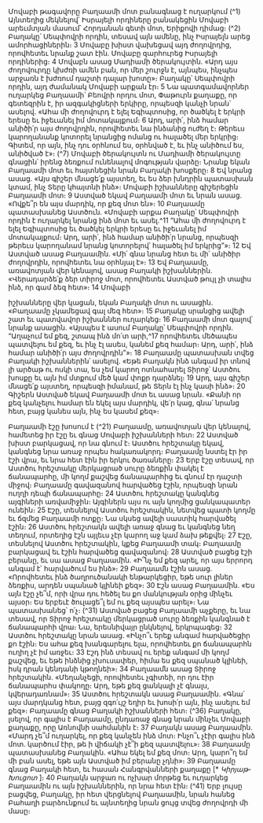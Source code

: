 
Մովաբի թագավորը Բաղաամի մոտ բանագնաց է ուղարկում
(^1) Այնտեղից մեկնելով՝ Իսրայելի որդիները բանակեցին Մովաբի արեւմտյան մասում՝ Հորդանան գետի մոտ, Երիքովի
դիմաց։
(^2) Բաղակը՝ Սեպփովրի որդին, տեսավ այն ամենը, ինչ Իսրայելն արեց ամորհացիներին։ 3 Մովաբը խիստ վախեցավ
այդ ժողովրդից, որովհետեւ նրանք շատ էին. Մովաբը զարհուրեց Իսրայելի որդիներից։ 4 Մովաբն ասաց Մադիամի
ծերակույտին. «Արդ այս ժողովուրդը կխժռի ամեն բան, որ մեր շուրջն է, այնպես, ինչպես արջառն է խժռում դաշտի
դալար խոտը»։ Բաղակը՝ Սեպփովրի որդին, այդ ժամանակ Մովաբի արքան էր։ 5 Նա պատգամավորներ ուղարկեց
Բաղաամի՝ Բեովրի որդու մոտ, Փաթուրն քաղաքը, որ գետեզրին է, իր ազգակիցների երկիրը, որպեսզի կանչի նրան՝
ասելով. «Ահա մի ժողովուրդ է ելել Եգիպտոսից, որ ծածկել է երկրի երեսը եւ իջեւանել իմ մոտակայքում։ 6 Արդ, արի՛, ինձ
համար անիծի՛ր այս ժողովրդին, որովհետեւ նա ինձանից ուժեղ է։ Թերեւս կարողանանք կոտորել նրանցից ոմանց ու
հալածել մեր երկրից։ Գիտեմ, որ այն, ինչ դու օրհնում ես, օրհնված է, եւ ինչ անիծում ես, անիծված է»։
(^7) Մովաբի ծերակույտն ու Մադիամի ծերակույտը գնացին՝ իրենց ձեռքում ունենալով մոգության վարձը։ Նրանք
եկան Բաղաամի մոտ եւ հայտնեցին նրան Բաղակի խոսքերը։ 8 Եվ նրանց ասաց. «Այս գիշեր մնացե՛ք այստեղ, եւ ես ձեր
խնդրին պատասխան կտամ, ինչ Տերը կհայտնի ինձ»։ Մովաբի իշխանները գիշերեցին Բաղաամի մոտ։ 9 Աստված եկավ
Բաղաամի մոտ եւ նրան ասաց. «Ովքե՞ր են այս մարդիկ, որ քեզ մոտ են»։ 10 Բաղաամը պատասխանեց Աստծուն.
«Մովաբի արքա Բաղակը՝ Սեպփովրի որդին է ուղարկել նրանց ինձ մոտ եւ ասել.^11 “Ահա մի ժողովուրդ է ելել
Եգիպտոսից եւ ծածկել երկրի երեսը եւ իջեւանել իմ մոտակայքում։ Արդ, արի՛, ինձ համար անիծի՛ր նրանց, որպեսզի
թերեւս կարողանամ նրանց կոտորելով՝ հալածել իմ երկրից”»։ 12 Եվ Աստված ասաց Բաղաամին. «Մի՛ գնա նրանց հետ
եւ մի՛ անիծիր ժողովրդին, որովհետեւ նա օրհնյալ է»։ 13 Եվ Բաղաամը, առավոտյան վեր կենալով, ասաց Բաղակի
իշխաններին. «Վերադարձե՛ք ձեր տիրոջ մոտ, որովհետեւ Աստված թույլ չի տալիս ինձ, որ գամ ձեզ հետ»։ 14 Մովաբի


իշխանները վեր կացան, եկան Բաղակի մոտ ու ասացին. «Բաղաամը չկամեցավ գալ մեզ հետ»։ 15 Բաղակը սրանցից
ավելի շատ եւ պատվավոր իշխաններ ուղարկեց։ 16 Բաղաամի մոտ գալով՝ նրանք ասացին. «Այսպես է ասում Բաղակը՝
Սեպփովրի որդին. “Աղաչում եմ քեզ, շտապ ինձ մո՛տ արի,^17 որովհետեւ մեծապես պատվելու եմ քեզ, եւ ինչ էլ ասես,
կանեմ քեզ համար։ Արդ, արի՛, ինձ համար անիծի՛ր այս ժողովրդին”»։ 18 Բաղաամը պատասխան տվեց Բաղակի
իշխաններին՝ ասելով. «Եթե Բաղակն ինձ անգամ իր տնով լի արծաթ ու ոսկի տա, ես չեմ կարող ոտնահարել Տիրոջ՝
Աստծու խոսքը եւ այն իմ մտքում մեծ կամ փոքր դարձնել։ 19 Արդ, այս գիշեր մնացե՛ք այստեղ, որպեսզի իմանամ, թե
Տերն էլ ինչ կասի ինձ»։ 20 Գիշերն Աստված եկավ Բաղաամի մոտ եւ ասաց նրան. «Քանի որ քեզ կանչելու համար են եկել
այս մարդիկ, վե՛ր կաց, գնա՛ նրանց հետ, բայց կանես այն, ինչ ես կասեմ քեզ»։

Բաղաամի էշը խոսում է
(^21) Բաղաամը, առավոտյան վեր կենալով, համետեց իր էշը եւ գնաց Մովաբի իշխանների հետ։ 22 Աստված խիստ
բարկացավ, որ նա գնում է։ Աստծու հրեշտակը եկավ, կանգնեց նրա առաջ որպես հակառակորդ։ Բաղաամը նստել էր
իր էշի վրա, եւ նրա հետ էին իր երկու ծառաները։ 23 Երբ էշը տեսավ, որ Աստծու հրեշտակը մերկացրած սուրը ձեռքին
փակել է ճանապարհը, մի կողմ քաշվեց ճանապարհից եւ գնում էր դաշտի միջով։ Բաղաամը գավազանով հարվածեց
էշին, որպեսզի նրան ուղղի դեպի ճանապարհը։ 24 Աստծու հրեշտակը կանգնեց այգիների առվամիջին։ Այգիներն այս ու
այն կողմից ցանկապատեր ունեին։ 25 Էշը, տեսնելով Աստծու հրեշտակին, նետվեց պատի կողմը եւ ճզմեց Բաղաամի
ոտքը։ Նա սկսեց ավելի սաստիկ հարվածել էշին։ 26 Աստծու հրեշտակն ավելի առաջ գնաց եւ կանգնեց նեղ տեղում,
որտեղից էշն այլեւս չէր կարող աջ կամ ձախ թեքվել։ 27 Էշը, տեսնելով Աստծու հրեշտակին, կքեց Բաղաամի տակ։
Բաղաամը բարկացավ եւ էշին հարվածեց գավազանով։ 28 Աստված բացեց էշի բերանը, եւ սա ասաց Բաղաամին. «Ի՞նչ
եմ քեզ արել, որ այս երրորդ անգամ է՝ հարվածում ես ինձ»։ 29 Բաղաամն էշին ասաց. «Որովհետեւ ինձ ծաղրուծանակի
ենթարկեցիր, եթե սուր լիներ ձեռքիս, արդեն սպանած կլինեի քեզ»։ 30 Էշն ասաց Բաղաամին. «Ես այն էշը չե՞մ, որի վրա
դու հեծել ես քո մանկության օրից մինչեւ այսօր։ Ես երբեւէ ծուլացե՞լ եմ ու քեզ այսպես արել»։ Նա պատասխանեց՝ ո՛չ։
(^31) Աստված բացեց Բաղաամի աչքերը, եւ նա տեսավ, որ Տիրոջ հրեշտակը մերկացրած սուրը ձեռքին կանգնած է
ճանապարհի վրա։ Նա, երեսնիվայր ընկնելով, երկրպագեց։ 32 Աստծու հրեշտակը նրան ասաց. «Ինչո՞ւ երեք անգամ
հարվածեցիր քո էշին։ Ես ահա քեզ խանգարելու ելա, որովհետեւ քո ճանապարհն ուղիղ չէ իմ առջեւ։ 33 Էշդ ինձ տեսավ
ու երեք անգամ մի կողմ քաշվեց, եւ եթե ինձնից չխուսափեր, հիմա ես քեզ սպանած կլինեի, իսկ դրան կենդանի
կթողնեի»։ 34 Բաղաամն ասաց Տիրոջ հրեշտակին. «Մեղանչեցի, որովհետեւ չգիտեի, որ դու էիր ճանապարհս փակողը։
Արդ, եթե քեզ ցանկալի չէ գնալս, կվերադառնամ»։ 35 Աստծու հրեշտակն ասաց Բաղաամին. «Գնա՛ այս մարդկանց հետ,
բայց զգո՛ւյշ եղիր եւ խոսի՛ր այն, ինչ ասելու եմ քեզ»։ Բաղաամը գնաց Բաղակի իշխանների հետ։
(^36) Բաղակը, լսելով, որ գալիս է Բաղաամը, ընդառաջ գնաց նրան մինչեւ Մովաբի քաղաքը, որը Առնովնի սահմանին
է։ 37 Բաղակն ասաց Բաղաամին. «Մարդ չե՞մ ուղարկել, որ քեզ կանչեն ինձ մոտ։ Ինչո՞ւ չէիր գալիս ինձ մոտ. կարծում
էիր, թե ի վիճակի չէ՞ի քեզ պատվելու»։ 38 Բաղաամը պատասխանեց Բաղակին. «Ահա եկել եմ քեզ մոտ։ Արդ, կարո՞ղ եմ
մի բան ասել, եթե այն Աստված իմ բերանը չդնի»։ 39 Բաղաամը գնաց Բաղակի հետ, եւ հասան Հանգրվանների քաղաքը
[* _Կիրյաթ-Խուցոտ_ ]։ 40 Բաղակն արջառ ու ոչխար մորթեց եւ ուղարկեց Բաղաամին ու այն իշխաններին, որ նրա հետ
էին։
(^41) Երբ լույսը բացվեց, Բաղակը, իր հետ վերցնելով Բաղաամին, նրան հանեց Բահաղի բարձունքում եւ այնտեղից
նրան ցույց տվեց ժողովրդի մի մասը։
